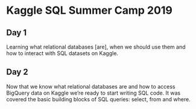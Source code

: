 # Kaggle SQL Summer Camp 2019

## Day 1

Learning what relational databases [are], when we should use them and how to interact with SQL datasets on Kaggle. 

## Day 2

Now that we know what relational databases are and how to access BigQuery data on Kaggle we’re ready to start writing SQL code. It was covered the basic building blocks of SQL queries: select, from and where.

